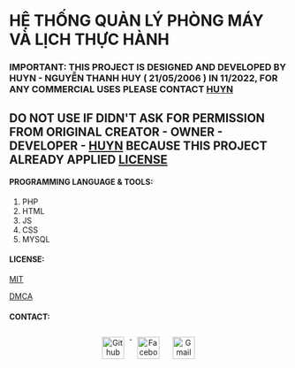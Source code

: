 
# **HỆ THỐNG QUẢN LÝ PHÒNG MÁY VÀ LỊCH THỰC HÀNH**
### **IMPORTANT: THIS PROJECT IS DESIGNED AND DEVELOPED BY HUYN - NGUYỄN THANH HUY ( 21/05/2006 ) IN 11/2022, FOR ANY COMMERCIAL USES PLEASE CONTACT [HUYN](#CONTACT)** 
## **DO NOT USE IF DIDN'T ASK FOR PERMISSION FROM ORIGINAL CREATOR - OWNER - DEVELOPER - [HUYN](#CONTACT) BECAUSE THIS PROJECT ALREADY APPLIED [LICENSE](#LICENSE)**
#### **PROGRAMMING LANGUAGE & TOOLS:**
1. PHP
2. HTML
3. JS
4. CSS
5. MYSQL

#### **LICENSE:**
[MIT](https://github.com/HuyN2105/QLPM/blob/main/LICENSE)

[DMCA](https://www.dmca.com/Protection/Status.aspx?ID=c9a68495-7895-400a-957a-911b7961a2f3&refurl=https://quanlyphongmay.com.vn/menu.php)

#### **CONTACT:**
<p align="center">
  <a href="https://github.com/HuyN2105" target="_blank" rel="noopener noreferrer"> <img src="https://github.githubassets.com/images/modules/logos_page/GitHub-Mark.png" alt="Github" height="40" style="vertical-align:top; margin:10px"> </a>
  <a href="https://www.facebook.com/HuyN.2105/" target="_blank" rel="noopener noreferrer"> <img src="https://raw.githubusercontent.com/gauravghongde/social-icons/master/PNG/Color/Facebook.png" alt="Facebook" height="40" style="vertical-align:top; margin:10px"></a>
  <a href="mailto:huyn.dev.2105@gmail.com"> <img src="https://cdn.jsdelivr.net/npm/simple-icons@v3/icons/gmail.svg" alt="Gmail" height="40" style="vertical-align:top; margin:10px"></a>
</p>

